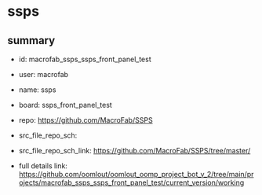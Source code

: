 # ssps
 
## summary 
* id: macrofab_ssps_ssps_front_panel_test
* user: macrofab
* name: ssps
* board: ssps_front_panel_test
* repo: https://github.com/MacroFab/SSPS



* src_file_repo_sch: 
* src_file_repo_sch_link: https://github.com/MacroFab/SSPS/tree/master/
* full details link: https://github.com/oomlout/oomlout_oomp_project_bot_v_2/tree/main/projects/macrofab_ssps_ssps_front_panel_test/current_version/working  







